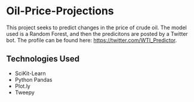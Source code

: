 # Oil-Price-Projections

This project seeks to predict changes in the price of crude oil. The model used is a Random Forest, and then the predicitons are posted by a Twitter bot. The profile can be found here: https://twitter.com/WTI_Predictor.

## Technologies Used

- SciKit-Learn
- Python Pandas
- Plot.ly
- Tweepy
